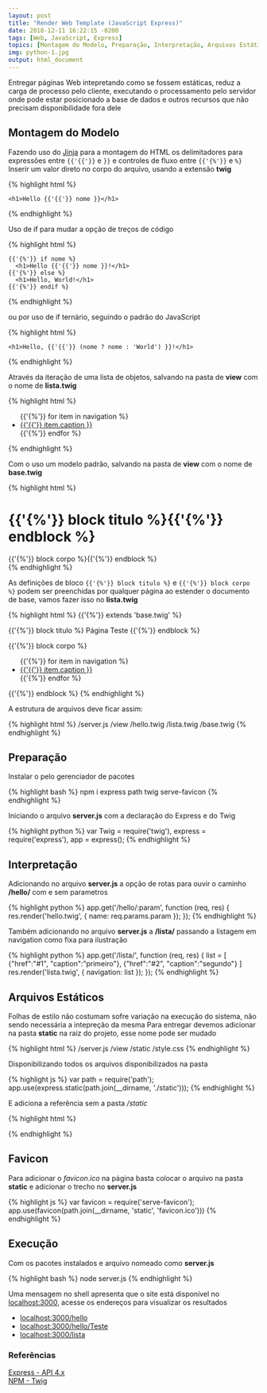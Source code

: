 ```yaml
---
layout: post
title: "Render Web Template (JavaScript Express)"
date: 2018-12-11 16:22:15 -0200
tags: [Web, JavaScript, Express]
topics: [Montagem do Modelo, Preparação, Interpretação, Arquivos Estáticos, Favicon, Execução]
img: python-1.jpg
output: html_document
---
```




Entregar páginas Web intepretando como se fossem estáticas, reduz a carga de processo pelo cliente, executando o processamento pelo servidor onde pode estar posicionado a base de dados e outros recursos que não precisam disponibilidade fora dele

## Montagem do Modelo

Fazendo uso do [Jinja](http://jinja.pocoo.org/docs/2.10/templates/) para a montagem do HTML os delimitadores para expressões entre `{{'{{'}}` e `}}` e controles de fluxo entre `{{'{%'}}` e `%}`  
Inserir um valor direto no corpo do arquivo, usando a extensão **twig**


{% highlight html %}
<!doctype html>
	<h1>Hello {{'{{'}} nome }}</h1>
{% endhighlight %}

Uso de if para mudar a opção de treços de código


{% highlight html %}
<!doctype html>
	{{'{%'}} if nome %}
	  <h1>Hello {{'{{'}} nome }}!</h1>
	{{'{%'}} else %}
	  <h1>Hello, World!</h1>
	{{'{%'}} endif %}
{% endhighlight %}

ou por uso de if ternário, seguindo o padrão do JavaScript


{% highlight html %}
<!doctype html>
	<h1>Hello, {{'{{'}} (nome ? nome : 'World') }}!</h1>	
{% endhighlight %}

Através da iteração de uma lista de objetos, salvando na pasta de **view** com o nome de **lista.twig**


{% highlight html %}
<!doctype html>
  <ul id="navigation">
  {{'{%'}} for item in navigation %}
      <li><a href="{{'{{'}} item.href }}">{{'{{'}} item.caption }}</a></li>
  {{'{%'}} endfor %}
  </ul>	
{% endhighlight %}

Com o uso um modelo padrão, salvando na pasta de **view** com o nome de **base.twig**


{% highlight html %}
<!doctype html>
  <h1>{{'{%'}} block titulo %}{{'{%'}} endblock %}</h1>

  <div class="wrapper">
    {{'{%'}} block corpo %}{{'{%'}} endblock %}
  </div>	
{% endhighlight %}

As definições de bloco `{{'{%'}} block titulo %}` e  `{{'{%'}} block corpo %}` podem ser preenchidas por qualquer página ao estender o documento de base, vamos fazer isso no **lista.twig**


{% highlight html %}
{{'{%'}} extends 'base.twig' %}

{{'{%'}} block titulo %}
Página Teste 
{{'{%'}} endblock %}

{{'{%'}} block corpo %}
  <ul id="navigation">
  {{'{%'}} for item in navigation %}
      <li><a href="{{'{{'}} item.href }}">{{'{{'}} item.caption }}</a></li>
  {{'{%'}} endfor %}
  </ul>	
{{'{%'}} endblock %}
{% endhighlight %}

A estrutura de arquivos deve ficar assim: 


{% highlight html %}
/server.js
/view
	/hello.twig
	/lista.twig
	/base.twig
{% endhighlight %}

## Preparação

Instalar o pelo gerenciador de pacotes


{% highlight bash %}
npm i express path twig serve-favicon
{% endhighlight %}

Iniciando o arquivo **server.js** com a declaração do Express e do Twig


{% highlight python %}
var Twig = require('twig'),
	express = require('express'),
	app = express();
{% endhighlight %}

## Interpretação

Adicionando no arquivo **server.js** a opção de rotas para ouvir o caminho **/hello/** com e sem parametros


{% highlight python %}
app.get('/hello/:param', function (req, res) {
	res.render('hello.twig', { name: req.params.param });
});
{% endhighlight %}

Também adicionando no arquivo **server.js** a **/lista/** passando a listagem em navigation como fixa para ilustração


{% highlight python %}
app.get('/lista/', function (req, res) {
    list = [
        {"href":"#1", "caption":"primeiro"},
        {"href":"#2", "caption":"segundo"}
    ]
	res.render('lista.twig', { navigation: list });
});
{% endhighlight %}

## Arquivos Estáticos

Folhas de estilo não costumam sofre variação na execução do sistema, não sendo necessária a intepreção da mesma
Para entregar devemos adicionar na pasta **static** na raiz do projeto, esse nome pode ser mudado


{% highlight html %}
/server.js
/view
/static
    /style.css
{% endhighlight %}

Disponibilizando todos os arquivos disponibilizados na pasta


{% highlight js %}
var path = require('path');
app.use(express.static(path.join(__dirname, './static')));
{% endhighlight %}

E adiciona a referência sem a pasta */static*


{% highlight html %}
<link rel="stylesheet" href="/style.css">
{% endhighlight %}

## Favicon

Para adicionar o *favicon.ico* na página basta colocar o arquivo na pasta **static** e adicionar o trecho no **server.js**


{% highlight js %}
var favicon = require('serve-favicon');
app.use(favicon(path.join(__dirname, 'static', 'favicon.ico')))
{% endhighlight %}

## Execução

Com os pacotes instalados e arquivo nomeado como **server.js**


{% highlight bash %}
node server.js
{% endhighlight %}

Uma mensagem no shell apresenta que o site está disponível no [localhost:3000](localhost:3000), acesse os endereços para visualizar os resultados
* [localhost:3000/hello](localhost:3000/hello)
* [localhost:3000/hello/Teste](localhost:3000/hello/Teste)
* [localhost:3000/lista](localhost:3000/lista)

### Referências

[Express - API 4.x](http://expressjs.com/pt-br/api.html)  
[NPM - Twig](https://www.npmjs.com/package/twig)  
